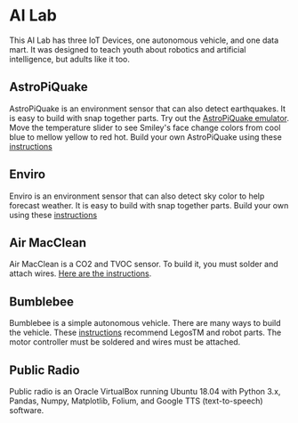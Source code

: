 # AI Lab

This AI Lab has three IoT Devices, one autonomous vehicle, and one data mart.  It was designed to teach youth about robotics and artificial intelligence, but adults like it too.

<h2>AstroPiQuake</h2>

AstroPiQuake is an environment sensor that can also detect earthquakes.  It is easy to build with snap together parts.
Try out the [AstroPiQuake emulator](https://trinket.io/python/9c2e984979).  Move the temperature slider to see Smiley's face change colors from cool blue to mellow yellow to red hot.  Build your own AstroPiQuake using these <a href="https://github.com/NelsonPython/AstroPiQuake">instructions</a>

<h2>Enviro</h2>
Enviro is an environment sensor that can also detect sky color to help forecast weather.  It is easy to build with snap together parts.
Build your own using these <a href="https://github.com/NelsonPython/Enviro">instructions</a>

<h2>Air MacClean</h2>
Air MacClean is a CO2 and TVOC sensor.  To build it, you must solder and attach wires.  <a href="https://github.com/NelsonPython/Air_MacClean">Here are the instructions</a>.

<h2>Bumblebee</h2>
Bumblebee is a simple autonomous vehicle.  There are many ways to build the vehicle.  These <a href="https://github.com/NelsonPython/Bumblebee_AV">instructions</a> recommend LegosTM and robot parts.  The motor controller must be soldered and wires must be attached.  

<h2>Public Radio</h2>
Public radio is an Oracle VirtualBox running Ubuntu 18.04 with Python 3.x, Pandas, Numpy, Matplotlib, Folium, and Google TTS (text-to-speech) software.
